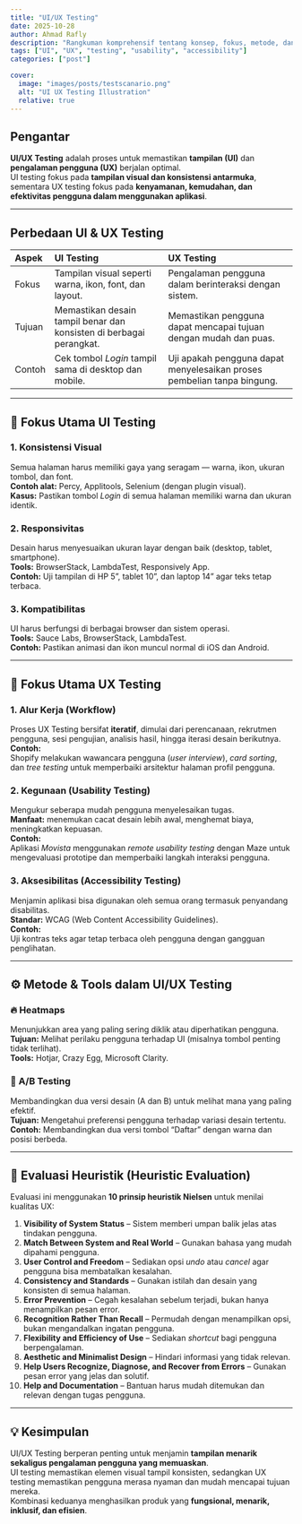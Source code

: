 ```yaml
---
title: "UI/UX Testing"
date: 2025-10-28
author: Ahmad Rafly
description: "Rangkuman komprehensif tentang konsep, fokus, metode, dan contoh penerapan UI dan UX Testing."
tags: ["UI", "UX", "testing", "usability", "accessibility"]
categories: ["post"]

cover:
  image: "images/posts/testscanario.png"
  alt: "UI UX Testing Illustration"
  relative: true
---
```


## Pengantar
**UI/UX Testing** adalah proses untuk memastikan **tampilan (UI)** dan **pengalaman pengguna (UX)** berjalan optimal.  
UI testing fokus pada **tampilan visual dan konsistensi antarmuka**, sementara UX testing fokus pada **kenyamanan, kemudahan, dan efektivitas pengguna dalam menggunakan aplikasi**.

---

## Perbedaan UI & UX Testing
| Aspek | UI Testing | UX Testing |
|:------|:------------|:-----------|
| Fokus | Tampilan visual seperti warna, ikon, font, dan layout. | Pengalaman pengguna dalam berinteraksi dengan sistem. |
| Tujuan | Memastikan desain tampil benar dan konsisten di berbagai perangkat. | Memastikan pengguna dapat mencapai tujuan dengan mudah dan puas. |
| Contoh | Cek tombol *Login* tampil sama di desktop dan mobile. | Uji apakah pengguna dapat menyelesaikan proses pembelian tanpa bingung. |

---

## 🎨 Fokus Utama UI Testing
### 1. **Konsistensi Visual**
Semua halaman harus memiliki gaya yang seragam — warna, ikon, ukuran tombol, dan font.  
**Contoh alat:** Percy, Applitools, Selenium (dengan plugin visual).  
**Kasus:** Pastikan tombol *Login* di semua halaman memiliki warna dan ukuran identik.

### 2. **Responsivitas**
Desain harus menyesuaikan ukuran layar dengan baik (desktop, tablet, smartphone).  
**Tools:** BrowserStack, LambdaTest, Responsively App.  
**Contoh:** Uji tampilan di HP 5”, tablet 10”, dan laptop 14” agar teks tetap terbaca.

### 3. **Kompatibilitas**
UI harus berfungsi di berbagai browser dan sistem operasi.  
**Tools:** Sauce Labs, BrowserStack, LambdaTest.  
**Contoh:** Pastikan animasi dan ikon muncul normal di iOS dan Android.

---

## 🧭 Fokus Utama UX Testing
### 1. **Alur Kerja (Workflow)**
Proses UX Testing bersifat **iteratif**, dimulai dari perencanaan, rekrutmen pengguna, sesi pengujian, analisis hasil, hingga iterasi desain berikutnya.  
**Contoh:**  
Shopify melakukan wawancara pengguna (*user interview*), *card sorting*, dan *tree testing* untuk memperbaiki arsitektur halaman profil pengguna.

### 2. **Kegunaan (Usability Testing)**
Mengukur seberapa mudah pengguna menyelesaikan tugas.  
**Manfaat:** menemukan cacat desain lebih awal, menghemat biaya, meningkatkan kepuasan.  
**Contoh:**  
Aplikasi *Movista* menggunakan *remote usability testing* dengan Maze untuk mengevaluasi prototipe dan memperbaiki langkah interaksi pengguna.

### 3. **Aksesibilitas (Accessibility Testing)**
Menjamin aplikasi bisa digunakan oleh semua orang termasuk penyandang disabilitas.  
**Standar:** WCAG (Web Content Accessibility Guidelines).  
**Contoh:**  
Uji kontras teks agar tetap terbaca oleh pengguna dengan gangguan penglihatan.

---

## ⚙️ Metode & Tools dalam UI/UX Testing
### 🔥 **Heatmaps**
Menunjukkan area yang paling sering diklik atau diperhatikan pengguna.  
**Tujuan:** Melihat perilaku pengguna terhadap UI (misalnya tombol penting tidak terlihat).  
**Tools:** Hotjar, Crazy Egg, Microsoft Clarity.

### 🧪 **A/B Testing**
Membandingkan dua versi desain (A dan B) untuk melihat mana yang paling efektif.  
**Tujuan:** Mengetahui preferensi pengguna terhadap variasi desain tertentu.  
**Contoh:** Membandingkan dua versi tombol “Daftar” dengan warna dan posisi berbeda.

---

## 🧠 Evaluasi Heuristik (Heuristic Evaluation)
Evaluasi ini menggunakan **10 prinsip heuristik Nielsen** untuk menilai kualitas UX:

1. **Visibility of System Status** – Sistem memberi umpan balik jelas atas tindakan pengguna.  
2. **Match Between System and Real World** – Gunakan bahasa yang mudah dipahami pengguna.  
3. **User Control and Freedom** – Sediakan opsi *undo* atau *cancel* agar pengguna bisa membatalkan kesalahan.  
4. **Consistency and Standards** – Gunakan istilah dan desain yang konsisten di semua halaman.  
5. **Error Prevention** – Cegah kesalahan sebelum terjadi, bukan hanya menampilkan pesan error.  
6. **Recognition Rather Than Recall** – Permudah dengan menampilkan opsi, bukan mengandalkan ingatan pengguna.  
7. **Flexibility and Efficiency of Use** – Sediakan *shortcut* bagi pengguna berpengalaman.  
8. **Aesthetic and Minimalist Design** – Hindari informasi yang tidak relevan.  
9. **Help Users Recognize, Diagnose, and Recover from Errors** – Gunakan pesan error yang jelas dan solutif.  
10. **Help and Documentation** – Bantuan harus mudah ditemukan dan relevan dengan tugas pengguna.

---

## 💡 Kesimpulan
UI/UX Testing berperan penting untuk menjamin **tampilan menarik sekaligus pengalaman pengguna yang memuaskan**.  
UI testing memastikan elemen visual tampil konsisten, sedangkan UX testing memastikan pengguna merasa nyaman dan mudah mencapai tujuan mereka.  
Kombinasi keduanya menghasilkan produk yang **fungsional, menarik, inklusif, dan efisien**.
